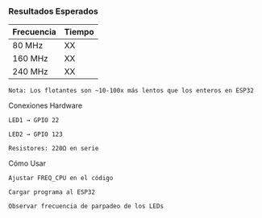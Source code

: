 ### Resultados Esperados

| Frecuencia | Tiempo |     
| ---------- | ------ | 
| 80 MHz     | XX     |     
| 160 MHz    | XX     |     
| 240 MHz    | XX     |     

    Nota: Los flotantes son ~10-100x más lentos que los enteros en ESP32

Conexiones Hardware

    LED1 → GPIO 22

    LED2 → GPIO 123

    Resistores: 220Ω en serie

Cómo Usar

    Ajustar FREQ_CPU en el código

    Cargar programa al ESP32

    Observar frecuencia de parpadeo de los LEDs
